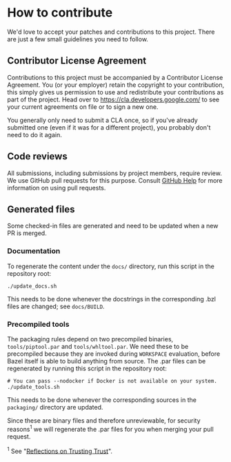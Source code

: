# How to contribute

We'd love to accept your patches and contributions to this project. There are
just a few small guidelines you need to follow.

## Contributor License Agreement

Contributions to this project must be accompanied by a Contributor License
Agreement. You (or your employer) retain the copyright to your contribution,
this simply gives us permission to use and redistribute your contributions as
part of the project. Head over to <https://cla.developers.google.com/> to see
your current agreements on file or to sign a new one.

You generally only need to submit a CLA once, so if you've already submitted one
(even if it was for a different project), you probably don't need to do it
again.

## Code reviews

All submissions, including submissions by project members, require review. We
use GitHub pull requests for this purpose. Consult [GitHub Help] for more
information on using pull requests.

[GitHub Help]: https://help.github.com/articles/about-pull-requests/

## Generated files

Some checked-in files are generated and need to be updated when a new PR is
merged.

### Documentation

To regenerate the content under the `docs/` directory, run this script in the
repository root:

```shell
./update_docs.sh
```

This needs to be done whenever the docstrings in the corresponding .bzl files
are changed; see `docs/BUILD`.

### Precompiled tools

The packaging rules depend on two precompiled binaries, `tools/piptool.par` and
`tools/whltool.par`. We need these to be precompiled because they are invoked
during `WORKSPACE` evaluation, before Bazel itself is able to build anything
from source. The .par files can be regenerated by running this script in the
repository root:

```shell
# You can pass --nodocker if Docker is not available on your system.
./update_tools.sh
```

This needs to be done whenever the corresponding sources in the `packaging/`
directory are updated.

Since these are binary files and therefore unreviewable, for security
reasons<sup>1</sup> we will regenerate the .par files for you when merging your
pull request.

<sup>1</sup> See "[Reflections on Trusting Trust](https://en.wikipedia.org/wiki/Backdoor_(computing)#Compiler_backdoors)".

